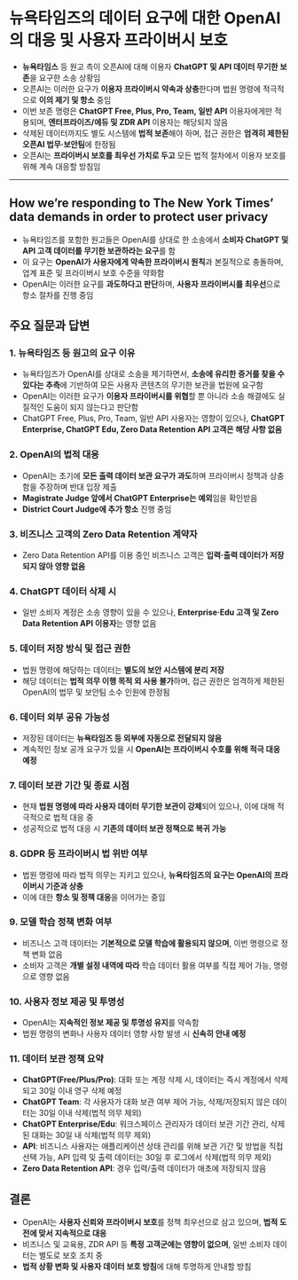 # 뉴욕타임즈의 데이터 요구에 대한 OpenAI의 대응 및 사용자 프라이버시 보호


* **뉴욕타임스** 등 원고 측이 오픈AI에 대해 이용자 **ChatGPT 및 API 데이터 무기한 보존**을 요구한 소송 상황임
* 오픈AI는 이러한 요구가 **이용자 프라이버시 약속과 상충**한다며 법원 명령에 적극적으로 **이의 제기 및 항소** 중임
* 이번 보존 명령은 **ChatGPT Free, Plus, Pro, Team, 일반 API** 이용자에게만 적용되며, **엔터프라이즈/에듀 및 ZDR API** 이용자는 해당되지 않음
* 삭제된 데이터까지도 별도 시스템에 **법적 보존**해야 하며, 접근 권한은 **엄격히 제한된 오픈AI 법무·보안팀**에 한정됨
* 오픈AI는 **프라이버시 보호를 최우선 가치로 두고** 모든 법적 절차에서 이용자 보호를 위해 계속 대응할 방침임

---

How we’re responding to The New York Times’ data demands in order to protect user privacy
-----------------------------------------------------------------------------------------

* 뉴욕타임즈를 포함한 원고들은 OpenAI를 상대로 한 소송에서 **소비자 ChatGPT 및 API 고객 데이터를 무기한 보관하라는 요구**를 함
* 이 요구는 **OpenAI가 사용자에게 약속한 프라이버시 원칙**과 본질적으로 충돌하며, 업계 표준 및 프라이버시 보호 수준을 약화함
* OpenAI는 이러한 요구를 **과도하다고 판단**하며, **사용자 프라이버시를 최우선**으로 항소 절차를 진행 중임

주요 질문과 답변
---------

### 1. 뉴욕타임즈 등 원고의 요구 이유

* 뉴욕타임즈가 OpenAI를 상대로 소송을 제기하면서, **소송에 유리한 증거를 찾을 수 있다는 추측**에 기반하여 모든 사용자 콘텐츠의 무기한 보관을 법원에 요구함
* OpenAI는 이러한 요구가 **이용자 프라이버시를 위협**할 뿐 아니라 소송 해결에도 실질적인 도움이 되지 않는다고 판단함
* ChatGPT Free, Plus, Pro, Team, 일반 API 사용자는 영향이 있으나, **ChatGPT Enterprise, ChatGPT Edu, Zero Data Retention API 고객은 해당 사항 없음**

### 2. OpenAI의 법적 대응

* OpenAI는 초기에 **모든 출력 데이터 보관 요구가 과도**하며 프라이버시 정책과 상충함을 주장하며 반대 입장 제출
* **Magistrate Judge 앞에서 ChatGPT Enterprise는 예외**임을 확인받음
* **District Court Judge에 추가 항소** 진행 중임

### 3. 비즈니스 고객의 Zero Data Retention 계약자

* Zero Data Retention API를 이용 중인 비즈니스 고객은 **입력·출력 데이터가 저장되지 않아 영향 없음**

### 4. ChatGPT 데이터 삭제 시

* 일반 소비자 계정은 소송 영향이 있을 수 있으나, **Enterprise·Edu 고객 및 Zero Data Retention API 이용자**는 영향 없음

### 5. 데이터 저장 방식 및 접근 권한

* 법원 명령에 해당하는 데이터는 **별도의 보안 시스템에 분리 저장**
* 해당 데이터는 **법적 의무 이행 목적 외 사용 불가**하며, 접근 권한은 엄격하게 제한된 OpenAI의 법무 및 보안팀 소수 인원에 한정됨

### 6. 데이터 외부 공유 가능성

* 저장된 데이터는 **뉴욕타임즈 등 외부에 자동으로 전달되지 않음**
* 계속적인 정보 공개 요구가 있을 시 **OpenAI는 프라이버시 수호를 위해 적극 대응 예정**

### 7. 데이터 보관 기간 및 종료 시점

* 현재 **법원 명령에 따라 사용자 데이터 무기한 보관이 강제**되어 있으나, 이에 대해 적극적으로 법적 대응 중
* 성공적으로 법적 대응 시 **기존의 데이터 보관 정책으로 복귀 가능**

### 8. GDPR 등 프라이버시 법 위반 여부

* 법원 명령에 따라 법적 의무는 지키고 있으나, **뉴욕타임즈의 요구는 OpenAI의 프라이버시 기준과 상충**
* 이에 대한 **항소 및 정책 대응**을 이어가는 중임

### 9. 모델 학습 정책 변화 여부

* 비즈니스 고객 데이터는 **기본적으로 모델 학습에 활용되지 않으며**, 이번 명령으로 정책 변화 없음
* 소비자 고객은 **개별 설정 내역에 따라** 학습 데이터 활용 여부를 직접 제어 가능, 명령으로 영향 없음

### 10. 사용자 정보 제공 및 투명성

* OpenAI는 **지속적인 정보 제공 및 투명성 유지**를 약속함
* 법원 명령의 변화나 사용자 데이터 영향 사항 발생 시 **신속히 안내 예정**

### 11. 데이터 보관 정책 요약

* **ChatGPT(Free/Plus/Pro)**: 대화 또는 계정 삭제 시, 데이터는 즉시 계정에서 삭제되고 30일 이내 영구 삭제 예정
* **ChatGPT Team**: 각 사용자가 대화 보관 여부 제어 가능, 삭제/저장되지 않은 데이터는 30일 이내 삭제(법적 의무 제외)
* **ChatGPT Enterprise/Edu**: 워크스페이스 관리자가 데이터 보관 기간 관리, 삭제된 대화는 30일 내 삭제(법적 의무 제외)
* **API**: 비즈니스 사용자는 애플리케이션 상태 관리를 위해 보관 기간 및 방법을 직접 선택 가능, API 입력 및 출력 데이터는 30일 후 로그에서 삭제(법적 의무 제외)
* **Zero Data Retention API**: 경우 입력/출력 데이터가 애초에 저장되지 않음

결론
--

* OpenAI는 **사용자 신뢰와 프라이버시 보호**를 정책 최우선으로 삼고 있으며, **법적 도전에 맞서 지속적으로 대응**
* 비즈니스 및 교육용, ZDR API 등 **특정 고객군에는 영향이 없으며**, 일반 소비자 데이터는 별도로 보호 조치 중
* **법적 상황 변화 및 사용자 데이터 보호 방침**에 대해 투명하게 안내할 방침
